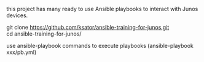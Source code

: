 this project has many ready to use Ansible playbooks to interact with Junos devices.     

git clone https://github.com/ksator/ansible-training-for-junos.git  
cd ansible-training-for-junos/  

use ansible-playbook commands to execute playbooks (ansible-playbook xxx/pb.yml)    



